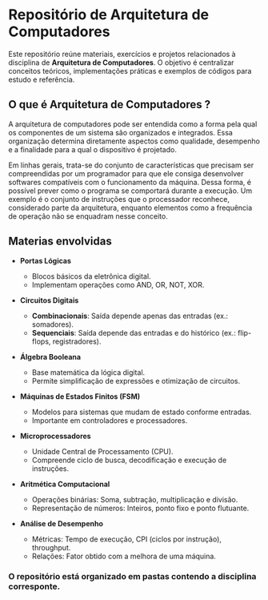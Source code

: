 # Repositório de Arquitetura de Computadores

Este repositório reúne materiais, exercícios e projetos relacionados à disciplina de **Arquitetura de Computadores**. O objetivo é centralizar conceitos teóricos, implementações práticas e exemplos de códigos para estudo e referência.

## O que é Arquitetura de Computadores ?

A arquitetura de computadores pode ser entendida como a forma pela qual os componentes de um sistema são organizados e integrados. Essa organização determina diretamente aspectos como qualidade, desempenho e a finalidade para a qual o dispositivo é projetado.

Em linhas gerais, trata-se do conjunto de características que precisam ser compreendidas por um programador para que ele consiga desenvolver softwares compatíveis com o funcionamento da máquina. Dessa forma, é possível prever como o programa se comportará durante a execução. Um exemplo é o conjunto de instruções que o processador reconhece, considerado parte da arquitetura, enquanto elementos como a frequência de operação não se enquadram nesse conceito.

## Materias envolvidas

* **Portas Lógicas**

  * Blocos básicos da eletrônica digital.
  * Implementam operações como AND, OR, NOT, XOR.

* **Circuitos Digitais**

  * **Combinacionais**: Saída depende apenas das entradas (ex.: somadores).
  * **Sequenciais**: Saída depende das entradas e do histórico (ex.: flip-flops, registradores).

* **Álgebra Booleana**

  * Base matemática da lógica digital.
  * Permite simplificação de expressões e otimização de circuitos.

* **Máquinas de Estados Finitos (FSM)**

  * Modelos para sistemas que mudam de estado conforme entradas.
  * Importante em controladores e processadores.

* **Microprocessadores**

  * Unidade Central de Processamento (CPU).
  * Compreende ciclo de busca, decodificação e execução de instruções.

* **Aritmética Computacional**

  * Operações binárias: Soma, subtração, multiplicação e divisão.
  * Representação de números: Inteiros, ponto fixo e ponto flutuante.

* **Análise de Desempenho**

  * Métricas: Tempo de execução, CPI (ciclos por instrução), throughput.
  * Relações: Fator obtido com a melhora de uma máquina.


### O repositório está organizado em pastas contendo a disciplina corresponte.
